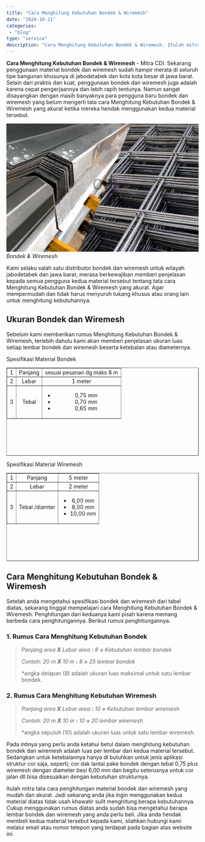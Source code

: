 ```yaml
---
title: "Cara Menghitung Kebutuhan Bondek & Wiremesh"
date: "2024-10-21"
categories:
 - "blog"
type: "service"
description: "Cara Menghitung Kebutuhan Bondek & Wiremesh. Itulah mitra tata cara penghitungan material bondek dan wiremesh yang mudah dan akurat. Jadi sekarang anda jika..."
---
```


**Cara Menghitung Kebutuhan Bondek & Wiremesh** - Mitra CDI. Sekarang penggunaan material bondek dan wiremesh sudah hampir merata di seluruh tipe bangunan khusunya di jabodetabek dan kota kota besar di jawa barat. Selain dari praktis dan kuat, penggunaan bondek dan wiremesh juga adalah karena cepat pengerjaannya dan lebih rapih tentunya. Namun sangat disayangkan dengan masih banyaknya para pengguna baru bondek dan wiremesh yang belum mengerti tata cara Menghitung Kebutuhan Bondek & Wiremesh yang akurat ketika mereka hendak menggunakan kedua material tersebut.

![Menghitung Kebutuhan Bondek & Wiremesh](/images/blog/wiremesh-dan-bondek.jpg)
*Bondek & Wiremesh*

Kami selaku salah satu distributor bondek dan wiremesh untuk wilayah jabodetabek dan jawa barat, merasa berkewajiban memberi penjelasan kepada semua pengguna kedua material tersebut tentang tata cara Menghitung Kebutuhan Bondek & Wiremesh yang akurat. Agar mempermudah dan tidak harus menyuruh tukang khusus atau orang lain untuk menghitung kebutuhannya.

 ## Ukuran Bondek dan Wiremesh

Sebelum kami memberikan rumus Menghitung Kebutuhan Bondek & Wiremesh, terlebih dahulu kami akan memberi penjelasan ukuran luas setiap lembar bondek dan wiremesh beserta ketebalan atau diameternya.

Spesifikasi Material Bondek
<table style="text-align: center; height: 231px;" border="1" width="100%" cellspacing="0" cellpadding="3"><tbody><tr><td>1</td><td><span>Panjang</span></td><td>sesuai pesanan dg maks 8 m</td></tr><tr><td>2</td><td><span>Lebar</span></td><td>1 meter</td></tr><tr><td>3</td><td><span>Tebal</span></td><td><ul><li>0,75 mm</li><li>0,70 mm</li><li>0,65 mm</li></ul></td></tr></tbody></table>
Spesifikasi Material Wiremesh
<table style="text-align: center; height: 231px;" border="1" width="100%" cellspacing="0" cellpadding="3"><tbody><tr><td>1</td><td><span>Panjang</span></td><td>5 meter</td></tr><tr><td>2</td><td><span>Lebar</span></td><td>2 meter</td></tr><tr><td>3</td><td><span>Tebal /diamter</span></td><td><ul><li>6,00 mm</li><li>8,00 mm</li><li>10,00 mm</li></ul></td></tr></tbody></table>

 ## Cara Menghitung Kebutuhan Bondek & Wiremesh

Setelah anda mengetahui spesifikasi bondek dan wiremesh dari tabel diatas, sekarang tinggal mempelajari cara Menghitung Kebutuhan Bondek & Wiremesh. Penghitungan dari keduanya kami pisah karena memang berbeda cara penghitungannya. Berikut rumus penghitungannya.

### 1\. Rumus Cara Menghitung Kebutuhan Bondek

> _Panjang area **X** Lebar area **:** 8 **\=** Kebutuhan lembar bondek_
> 
> _Contoh: 20 m **X** 10 m **:** 8 **\=** 25 lembar bondek_
> 
> \*angka delapan (8) adalah ukuran luas maksimal untuk satu lembar bondek.

### 2\. Rumus Cara Menghitung Kebutuhan Wiremesh

> _Panjang area **X** Lebar area **:** 10 **\=** Kebutuhan lembar wiremesh_
> 
> _Contoh: 20 m **X** 10 m **:** 10 **\=** 20 lembar wiremesh_
> 
> \*angka sepuluh (10) adalah ukuran luas untuk satu lembar wiremesh.

Pada intinya yang perlu anda ketahui betul dalam menghitung kebutuhan bondek dan wiremesh adalah luas per lembar dari kedua material tersebut. Sedangkan untuk ketebalannya hanya di butuhkan untuk jenis aplikasi struktur cor saja, seperti; cor dak lantai pake bondek dengan tebal 0,75 plus wiremesh dengan diameter besi 6,00 mm dan begitu seterusnya untuk cor jalan dll bisa disesuaikan dengan kebutuhan strukturnya.

Itulah mitra tata cara penghitungan material bondek dan wiremesh yang mudah dan akurat. Jadi sekarang anda jika ingin menggunakan kedua material diatas tidak usah khawatir sulit menghitung berapa kebutuhannya. Cukup menggunakan rumus diatas anda sudah bisa mengetahui berapa lembar bondek dan wiremesh yang anda perlu beli. Jika anda hendak membeli kedua material tersebut kepada kami, silahkan hubungi kami melalui email atau nomor telepon yang terdapat pada bagian atas website ini.

